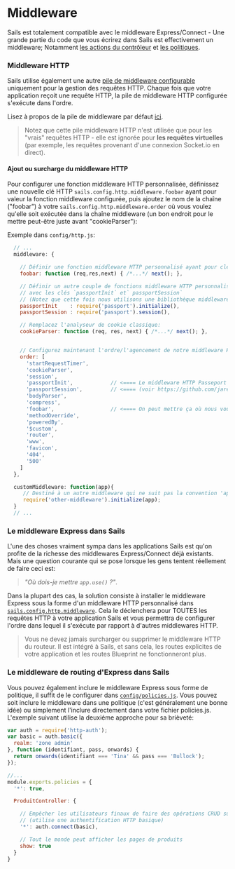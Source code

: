 # Middleware

Sails est totalement compatible avec le middleware Express/Connect - Une grande partie du code que vous écrirez dans Sails est effectivement un middleware; Notamment [les actions du contrôleur](http://sailsjs.com/documentation/concepts/Controllers?q=actions) et [les politiques](http://sailsjs.com/documentation/concepts/Policies).


### Middleware HTTP

Sails utilise également une autre [pile de middleware configurable](http://sailsjs.com/documentation/concepts/Middleware#adding-or-overriding-http-middleware) uniquement pour la gestion des requêtes HTTP. Chaque fois que votre application reçoit une requête HTTP, la pile de middleware HTTP configurée s'exécute dans l'ordre.

Lisez à propos de la pile de middleware par défaut [ici](http://sailsjs.com/documentation/concepts/middleware/conventional-defaults).

> Notez que cette pile middleware HTTP n'est utilisée que pour les "vrais" requêtes HTTP - elle est ignorée pour **les requêtes virtuelles** (par exemple, les requêtes provenant d'une connexion Socket.io en direct).



#### Ajout ou surcharge du middleware HTTP

Pour configurer une fonction middleware HTTP personnalisée, définissez une nouvelle clé HTTP `sails.config.http.middleware.foobar` ayant pour valeur la fonction middleware configurée, puis ajoutez le nom de la chaîne ("foobar") à votre `sails.config.http.middleware.order` où vous voulez qu'elle soit exécutée dans la chaîne middleware (un bon endroit pour le mettre peut-être juste avant "cookieParser"):

Exemple dans `config/http.js`:

```js
  // ...
  middleware: {

    // Définir une fonction middleware HTTP personnalisé ayant pour clé `foobar`:
    foobar: function (req,res,next) { /*...*/ next(); },

    // Définir un autre couple de fonctions middleware HTTP personnalisées 
    // avec les clés `passportInit` et` passportSession`
    // (Notez que cette fois nous utilisons une bibliothèque middleware existante à partir de npm)
    passportInit    : require('passport').initialize(),
    passportSession : require('passport').session(),

    // Remplacez l'analyseur de cookie classique:
    cookieParser: function (req, res, next) { /*...*/ next(); },


    // Configurez maintenant l'ordre/l'agencement de notre middleware HTTP
    order: [
      'startRequestTimer',
      'cookieParser',
      'session',
      'passportInit',            // <==== Le middleware HTTP Passeport doit s'exécuter après "session"
      'passportSession',         // <==== (voir https://github.com/jaredhanson/passport#middleware)
      'bodyParser',
      'compress',
      'foobar',                  // <==== On peut mettre ça où nous voulons
      'methodOverride',
      'poweredBy',
      '$custom',
      'router',
      'www',
      'favicon',
      '404',
      '500'
    ]
  },

  customMiddleware: function(app){
     // Destiné à un autre middleware qui ne suit pas la convention 'app.use (middleware)'
     require('other-middleware').initialize(app);
  }
  // ...
```

### Le middleware Express dans Sails

L'une des choses vraiment sympa dans les applications Sails est qu'on profite de la richesse des middlewares Express/Connect déjà existants. Mais une question courante qui se pose lorsque les gens tentent réellement de faire ceci est:

> _"Où dois-je mettre `app.use()` ?"_.

Dans la plupart des cas, la solution consiste à installer le middleware Express sous la forme d'un middleware HTTP personnalisé dans [`sails.config.http.middleware`](http://sailsjs.com/documentation/reference/sails.config/sails.config.http.html). Cela le déclenchera pour TOUTES les requêtes HTTP à votre application Sails et vous permettra de configurer l'ordre dans lequel il s'exécute par rapport à d'autres middlewares HTTP.

> Vous ne devez jamais surcharger ou supprimer le middleware HTTP du routeur. Il est intégré à Sails, et sans cela, les routes explicites de votre application et les routes Blueprint ne fonctionneront plus.

### Le middleware de routing d'Express dans Sails

Vous pouvez également inclure le middleware Express sous forme de politique, il suffit de le configurer dans [`config/policies.js`](http://sailsjs.com/documentation/reference/sails.config/sails.config.policies.html). Vous pouvez soit inclure le middleware dans une politique (c'est généralement une bonne idée) ou simplement l'inclure directement dans votre fichier policies.js. L'exemple suivant utilise la deuxiéme approche pour sa brièveté:

```js
var auth = require('http-auth');
var basic = auth.basic({
  realm: 'zone admin'
}, function (identifiant, pass, onwards) {
  return onwards(identifiant === 'Tina' && pass === 'Bullock');
});

//...
module.exports.policies = {
  '*': true,

  ProduitController: {

    // Empêcher les utilisateurs finaux de faire des opérations CRUD sur des produits réservés aux administrateurs
    // (utilise une authentification HTTP basique)
    '*': auth.connect(basic),

    // Tout le monde peut afficher les pages de produits
    show: true
  }
}
```



<!--

  A FAIRE:

### Middleware Express avancée dans les Sails

Vous pouvez réellement faire ceci dans quelques manières différentes, selon vos besoins.

En général, les meilleures pratiques suivantes s'appliquent:

Si vous voulez une fonction de middleware

+ Si vous voulez qu'une partie du middleware s'exécute uniquement lorsque les routes explicites ou Blueprint de votre application correspondent, vous devez l'inclure comme politique.
+ Ceci exécutera passeport pour toutes les requêtes HTTP entrantes, y compris les images, css, etc.

Si vous voulez qu'une fonction middleware soit exécutée pour tous, vous devez l'inclure en haut de votre `config/routes.js` comme une route générique. Pour vos requêtes de contrôleur (HTTP et virtuel)
-->






<docmeta name="displayName" value="Middleware">

